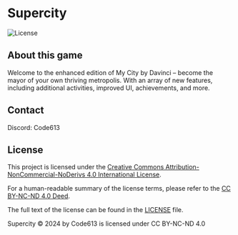 # Supercity
![License](https://licensebuttons.net/l/by-nc-nd/4.0/88x31.png)  
## About this game
Welcome to the enhanced edition of My City by Davinci – become the mayor of your own thriving metropolis. With an array of new features, including additional activities, improved UI, achievements, and more.






## Contact
Discord: Code613

## License

This project is licensed under the [Creative Commons Attribution-NonCommercial-NoDerivs 4.0 International License](https://creativecommons.org/licenses/by-nc-nd/4.0/).

For a human-readable summary of the license terms, please refer to the [CC BY-NC-ND 4.0 Deed](https://creativecommons.org/licenses/by-nc-nd/4.0/deed.en).

The full text of the license can be found in the [LICENSE](LICENSE) file.

Supercity © 2024 by Code613 is licensed under CC BY-NC-ND 4.0 
